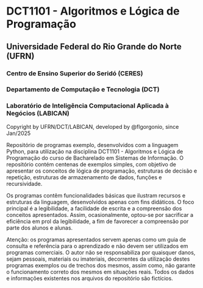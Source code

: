 # DCT1101 - Algoritmos e Lógica de Programação

## Universidade Federal do Rio Grande do Norte (UFRN)
### Centro de Ensino Superior do Seridó (CERES)
### Departamento de Computação e Tecnologia (DCT)
### Laboratório de Inteligência Computacional Aplicada à Negócios (LABICAN)

Copyright by UFRN/DCT/LABICAN, developed by @flgorgonio, since Jan/2025

Repositório de programas exemplo, desenvolvidos com a linguagem Python, para utilização na disciplina DCT1101 - Algoritmos e Lógica de Programação do curso de Bacharelado em Sistemas de Informação. O repositório contém centenas de exemplos simples, com objetivo de apresentar os conceitos de lógica de programação, estruturas de decisão e repetição, estruturas de armazenamento de dados, funções e recursividade.

Os programas contêm funcionalidades básicas que ilustram recursos e estruturas da linguagem, desenvolvidos apenas com fins didáticos. O foco principal é a legibilidade, a facilidade de escrita e a compreensão dos conceitos apresentados. Assim, ocasionalmente, optou-se por sacrificar a eficiência em prol da legibilidade, a fim de favorecer a compreensão por parte dos alunos e alunas.

Atenção: os programas apresentados servem apenas como um guia de consulta e referência para o aprendizado e não devem ser utilizados em programas comerciais. O autor não se responsabiliza por quaisquer danos, sejam pessoais, materiais ou imateriais, decorrentes da utilização destes programas exemplos ou de trechos dos mesmos, assim como, não garante o funcionamento correto dos mesmos em situações reais. Todos os dados e informações existentes nos arquivos do repositório são fictícios.
